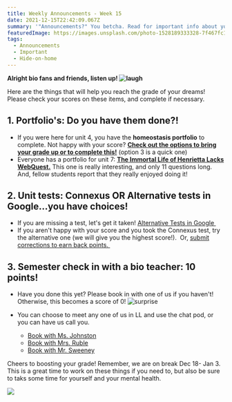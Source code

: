 ```yaml
---
title: Weekly Announcements - Week 15
date: 2021-12-15T22:42:09.067Z
summary: '"Announcements?" You betcha. Read for important info about your grade books!'
featuredImage: https://images.unsplash.com/photo-1528189333328-7f467fc180c6?ixlib=rb-1.2.1&ixid=MnwxMjA3fDB8MHxwaG90by1wYWdlfHx8fGVufDB8fHx8&auto=format&fit=crop&w=465&q=80
tags:
  - Announcements
  - Important
  - Hide-on-home
---
```

**Alright bio fans and friends, listen up! ![laugh](https://www.connexus.com/content/ckeditor_latest/plugins/smiley/images/teeth_smile.png "laugh")**

Here are the things that will help you reach the grade of your dreams! Please check your scores on these items, and complete if necessary. 

## **1. Portfolio's: Do you have them done?!**

* If you were here for unit 4, you have the **homeostasis portfolio** to complete. Not happy with your score? **[Check out the options to bring your grade up or to complete this!](https://mnca-biology-message-board.netlify.app/posts/homeostasis-portfolio-(portfolio-1)/)** (option 3 is a quick one)
* Everyone has a portfolio for unit 7: **[The Immortal Life of Henrietta Lacks WebQuest.](https://mnca-biology-message-board.netlify.app/posts/henrietta-lacks-webquest-(portfolio-2)/)** This one is really interesting, and only 11 questions long. And, fellow students report that they really enjoyed doing it!

## **2. Unit tests: Connexus OR Alternative tests in Google...you have choices!** 

* If you are missing a test, let's get it taken! [Alternative Tests in Google ](https://mnca-biology-message-board.netlify.app/tags/alternative%20tests/)
* If you aren't happy with your score and you took the Connexus test, try the alternative one (we will give you the highest score!).  Or, [submit corrections to earn back points. ](https://mnca-biology-message-board.netlify.app/posts/test-corrections-form/)

## **3. Semester check in with a bio teacher: 10 points!** 

* Have you done this yet? Please book in with one of us if you haven't! Otherwise, this becomes a score of 0! ![surprise](https://www.connexus.com/content/ckeditor_latest/plugins/smiley/images/omg_smile.png "surprise")
* You can choose to meet any one of us in LL and use the chat pod, or you can have us call you. 

  * [Book with Ms. Johnston](https://emily-johnston.youcanbook.me/)
  * [Book with Mrs. Ruble](http://larublemnca.youcanbook.me/)
  * [Book with Mr. Sweeney](https://jasweeney.youcanbook.me/)

Cheers to boosting your grade! Remember, we are on break Dec 18- Jan 3. This is a great time to work on these things if you need to, but also be sure to taks some time for yourself and your mental health. 

![](https://media.giphy.com/media/8gPgW9UGf76jlG1rex/giphy.gif)

<!--EndFragment-->